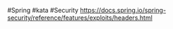 #Spring #kata #Security 
https://docs.spring.io/spring-security/reference/features/exploits/headers.html